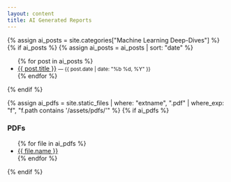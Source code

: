 ```yaml
---
layout: content
title: AI Generated Reports
---
```


{% assign ai_posts = site.categories["Machine Learning Deep-Dives"] %}
{% if ai_posts %}
  {% assign ai_posts = ai_posts | sort: "date" %}
  <ul class="icon-list">
  {% for post in ai_posts %}
    <li>
      <a href="{{ post.url }}">{{ post.title }}</a>
      <small>— {{ post.date | date: "%b %d, %Y" }}</small>
    </li>
  {% endfor %}
  </ul>
{% endif %}

{% assign ai_pdfs = site.static_files | where: "extname", ".pdf" | where_exp: "f", "f.path contains '/assets/pdfs/'" %}
{% if ai_pdfs %}
  <h3>PDFs</h3>
  <ul class="icon-list">
  {% for file in ai_pdfs %}
    <li><a href="{{ file.path }}">{{ file.name }}</a></li>
  {% endfor %}
  </ul>
{% endif %}
